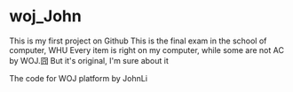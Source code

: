 woj_John
========

This is my first project on Github
This is the final exam in the school of computer, WHU
Every item is right on my computer, while some are not AC by WOJ.囧
But it's original, I'm sure about it

The code for WOJ platform by JohnLi
